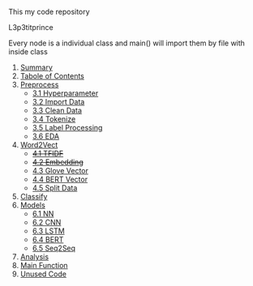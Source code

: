 This my code repository

L3p3titprince

Every node is a individual class and main() will import them by file with inside class




<ol>
    <li><a href="#1.Summary">Summary</a></li>
    <li><a href="#2.Tabole of Contents">Tabole of Contents</a></li>
    <li><a href="#3.Preprocess">Preprocess</a>
    <ul>
        <li><a href="#3.1 Hyperparameter">3.1 Hyperparameter</a></li>
        <li><a href="#3.2 Import Data">3.2 Import Data</a></li>
        <li><a href="#3.3 Clean Data">3.3 Clean Data</a></li> 
        <li><a href="#3.4 Tokenize">3.4 Tokenize</a></li> 
        <li><a href="#3.5 Label Processing">3.5 Label Processing</a></li>  
        <li><a href="#3.6 EDA">3.6 EDA</a></li>  
    </ul>
    </li>
    <li><a href="#4.Word2Vect">Word2Vect</a>
    <ul>
        <li><del><a href="#TFIDF">4.1 TFIDF</a></del></li>
        <li><del><a href="#Embedding">4.2 Embedding</a></del></li>
        <li><a href="#Glove Vector">4.3 Glove Vector</a></li>
        <li><a href="#BERT Vector">4.4 BERT Vector</a></li> 
        <li><a href="#Split Data">4.5 Split Data</a></li> 
    </ul>
    </li>
    <li><a href="#5.Classify">Classify</a></li>
    <li><a href="#6.Models">Models</a>
    <ul>
        <li><a href="#6.1 NN">6.1 NN</a></li>
        <li><a href="#6.2 CNN">6.2 CNN</a></li>
        <li><a href="#6.3 RNN">6.3 LSTM</a></li>
        <li><a href="#6.4 BERT">6.4 BERT</a></li>
        <li><a href="#6.5 Seq2Seq">6.5 Seq2Seq</a></li>
    </ul>
    </li>
    <li><a href="#7.Analysis">Analysis</a></li>
    <li><a href="#8.Main Function">Main Function</a></li>
    <li><a href="#10.Test Code">Unused Code</a></li>
</ol>



